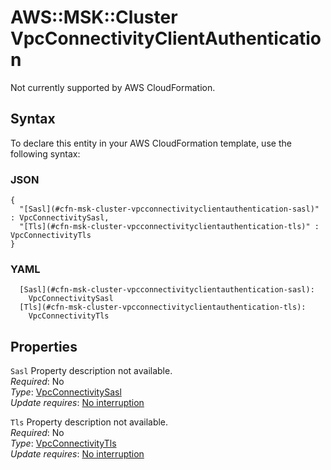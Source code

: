# AWS::MSK::Cluster VpcConnectivityClientAuthentication<a name="aws-properties-msk-cluster-vpcconnectivityclientauthentication"></a>

Not currently supported by AWS CloudFormation\.

## Syntax<a name="aws-properties-msk-cluster-vpcconnectivityclientauthentication-syntax"></a>

To declare this entity in your AWS CloudFormation template, use the following syntax:

### JSON<a name="aws-properties-msk-cluster-vpcconnectivityclientauthentication-syntax.json"></a>

```
{
  "[Sasl](#cfn-msk-cluster-vpcconnectivityclientauthentication-sasl)" : VpcConnectivitySasl,
  "[Tls](#cfn-msk-cluster-vpcconnectivityclientauthentication-tls)" : VpcConnectivityTls
}
```

### YAML<a name="aws-properties-msk-cluster-vpcconnectivityclientauthentication-syntax.yaml"></a>

```
  [Sasl](#cfn-msk-cluster-vpcconnectivityclientauthentication-sasl):
    VpcConnectivitySasl
  [Tls](#cfn-msk-cluster-vpcconnectivityclientauthentication-tls):
    VpcConnectivityTls
```

## Properties<a name="aws-properties-msk-cluster-vpcconnectivityclientauthentication-properties"></a>

`Sasl` <a name="cfn-msk-cluster-vpcconnectivityclientauthentication-sasl"></a>
Property description not available\.  
_Required_: No  
_Type_: [VpcConnectivitySasl](aws-properties-msk-cluster-vpcconnectivitysasl.md)  
_Update requires_: [No interruption](https://docs.aws.amazon.com/AWSCloudFormation/latest/UserGuide/using-cfn-updating-stacks-update-behaviors.html#update-no-interrupt)

`Tls` <a name="cfn-msk-cluster-vpcconnectivityclientauthentication-tls"></a>
Property description not available\.  
_Required_: No  
_Type_: [VpcConnectivityTls](aws-properties-msk-cluster-vpcconnectivitytls.md)  
_Update requires_: [No interruption](https://docs.aws.amazon.com/AWSCloudFormation/latest/UserGuide/using-cfn-updating-stacks-update-behaviors.html#update-no-interrupt)
